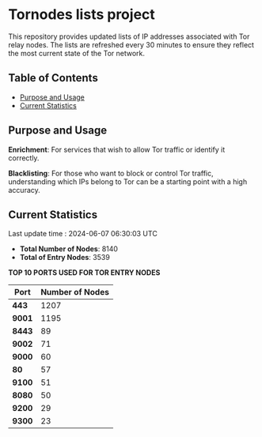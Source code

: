 # Tornodes lists project

This repository provides updated lists of IP addresses associated with Tor relay nodes. The lists are refreshed every 30 minutes to ensure they reflect the most current state of the Tor network.

## Table of Contents

- [Purpose and Usage](#purpose-and-usage)
- [Current Statistics](#current-statistics)


## Purpose and Usage

**Enrichment**: For services that wish to allow Tor traffic or identify it correctly.

**Blacklisting**: For those who want to block or control Tor traffic, understanding which IPs belong to Tor can be a starting point with a high accuracy.

## Current Statistics

Last update time : 2024-06-07 06:30:03 UTC

- **Total Number of Nodes**: 8140
- **Total of Entry Nodes**: 3539

**TOP 10 PORTS USED FOR TOR ENTRY NODES**

| **Port** | **Number of Nodes** |
|------|-----------------|
| **443**   | 1207  |
| **9001**   | 1195  |
| **8443**   | 89  |
| **9002**   | 71  |
| **9000**   | 60  |
| **80**   | 57  |
| **9100**   | 51  |
| **8080**   | 50  |
| **9200**   | 29  |
| **9300**   | 23  |

